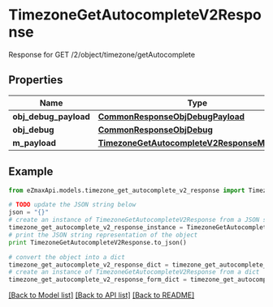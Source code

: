 # TimezoneGetAutocompleteV2Response

Response for GET /2/object/timezone/getAutocomplete

## Properties
Name | Type | Description | Notes
------------ | ------------- | ------------- | -------------
**obj_debug_payload** | [**CommonResponseObjDebugPayload**](CommonResponseObjDebugPayload.md) |  | 
**obj_debug** | [**CommonResponseObjDebug**](CommonResponseObjDebug.md) |  | [optional] 
**m_payload** | [**TimezoneGetAutocompleteV2ResponseMPayload**](TimezoneGetAutocompleteV2ResponseMPayload.md) |  | 

## Example

```python
from eZmaxApi.models.timezone_get_autocomplete_v2_response import TimezoneGetAutocompleteV2Response

# TODO update the JSON string below
json = "{}"
# create an instance of TimezoneGetAutocompleteV2Response from a JSON string
timezone_get_autocomplete_v2_response_instance = TimezoneGetAutocompleteV2Response.from_json(json)
# print the JSON string representation of the object
print TimezoneGetAutocompleteV2Response.to_json()

# convert the object into a dict
timezone_get_autocomplete_v2_response_dict = timezone_get_autocomplete_v2_response_instance.to_dict()
# create an instance of TimezoneGetAutocompleteV2Response from a dict
timezone_get_autocomplete_v2_response_form_dict = timezone_get_autocomplete_v2_response.from_dict(timezone_get_autocomplete_v2_response_dict)
```
[[Back to Model list]](../README.md#documentation-for-models) [[Back to API list]](../README.md#documentation-for-api-endpoints) [[Back to README]](../README.md)



